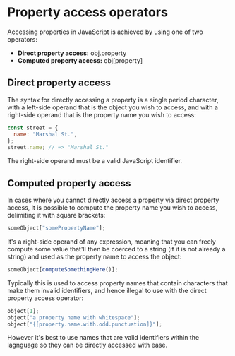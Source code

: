 # Property access operators

Accessing properties in JavaScript is achieved by using one of two operators:

- **Direct property access:** obj.property
- **Computed property access:** obj[property]

## Direct property access

The syntax for directly accessing a property is a single period character, with a left-side
operand that is the object you wish to access, and with a right-side operand that is the
property name you wish to access:

```javascript
const street = {
  name: "Marshal St.",
};
street.name; // => "Marshal St."
```

The right-side operand must be a valid JavaScript identifier.

## Computed property access

In cases where you cannot directly access a property via direct property access, it is possible
to compute the property name you wish to access, delimiting it with square brackets:

```javascript
someObject["somePropertyName"];
```

It's a right-side operand of any expression, meaning that you can freely compute some value
that'll then be coerced to a string (if it is not already a string) and used as the property name
to access the object:

```javascript
someObject[computeSomethingHere()];
```

Typically this is used to access property names that contain characters that make them
invalid identifiers, and hence illegal to use with the direct property access operator:

```javascript
object[1];
object["a property name with whitespace"];
object["{[property.name.with.odd.punctuation]}"];
```

However it's best to use names that are valid identifiers within the lagnguage so they can be directly accessed with ease.
